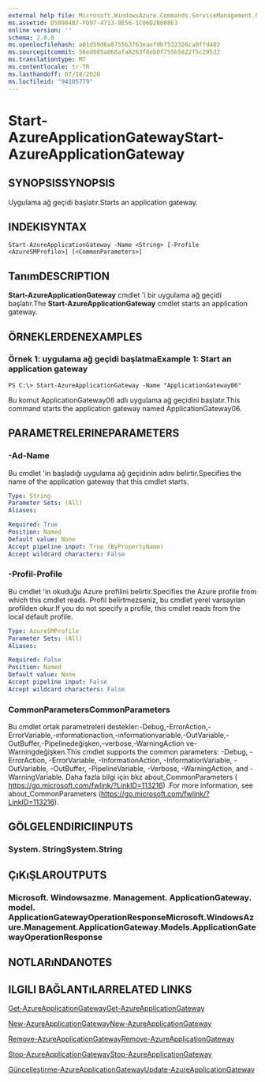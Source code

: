 ```yaml
---
external help file: Microsoft.WindowsAzure.Commands.ServiceManagement.Network.dll-Help.xml
ms.assetid: D50984B7-FD97-4713-8E56-1C06D2B008E3
online version: ''
schema: 2.0.0
ms.openlocfilehash: a01d59d6a0755b3763eaef9b7532326ca0ffd402
ms.sourcegitcommit: 56ed085a868afa8263f8eb0f755b5822f5c29532
ms.translationtype: MT
ms.contentlocale: tr-TR
ms.lasthandoff: 07/18/2020
ms.locfileid: "94105779"
---
```

# <span data-ttu-id="2a06a-101">Start-AzureApplicationGateway</span><span class="sxs-lookup"><span data-stu-id="2a06a-101">Start-AzureApplicationGateway</span></span>

## <span data-ttu-id="2a06a-102">SYNOPSIS</span><span class="sxs-lookup"><span data-stu-id="2a06a-102">SYNOPSIS</span></span>
<span data-ttu-id="2a06a-103">Uygulama ağ geçidi başlatır.</span><span class="sxs-lookup"><span data-stu-id="2a06a-103">Starts an application gateway.</span></span>

## <span data-ttu-id="2a06a-104">INDEKI</span><span class="sxs-lookup"><span data-stu-id="2a06a-104">SYNTAX</span></span>

```
Start-AzureApplicationGateway -Name <String> [-Profile <AzureSMProfile>] [<CommonParameters>]
```

## <span data-ttu-id="2a06a-105">Tanım</span><span class="sxs-lookup"><span data-stu-id="2a06a-105">DESCRIPTION</span></span>
<span data-ttu-id="2a06a-106">**Start-AzureApplicationGateway** cmdlet 'i bir uygulama ağ geçidi başlatır.</span><span class="sxs-lookup"><span data-stu-id="2a06a-106">The **Start-AzureApplicationGateway** cmdlet starts an application gateway.</span></span>

## <span data-ttu-id="2a06a-107">ÖRNEKLERDEN</span><span class="sxs-lookup"><span data-stu-id="2a06a-107">EXAMPLES</span></span>

### <span data-ttu-id="2a06a-108">Örnek 1: uygulama ağ geçidi başlatma</span><span class="sxs-lookup"><span data-stu-id="2a06a-108">Example 1: Start an application gateway</span></span>
```
PS C:\> Start-AzureApplicationGateway -Name "ApplicationGateway06"
```

<span data-ttu-id="2a06a-109">Bu komut ApplicationGateway06 adlı uygulama ağ geçidini başlatır.</span><span class="sxs-lookup"><span data-stu-id="2a06a-109">This command starts the application gateway named ApplicationGateway06.</span></span>

## <span data-ttu-id="2a06a-110">PARAMETRELERINE</span><span class="sxs-lookup"><span data-stu-id="2a06a-110">PARAMETERS</span></span>

### <span data-ttu-id="2a06a-111">-Ad</span><span class="sxs-lookup"><span data-stu-id="2a06a-111">-Name</span></span>
<span data-ttu-id="2a06a-112">Bu cmdlet 'in başladığı uygulama ağ geçidinin adını belirtir.</span><span class="sxs-lookup"><span data-stu-id="2a06a-112">Specifies the name of the application gateway that this cmdlet starts.</span></span>

```yaml
Type: String
Parameter Sets: (All)
Aliases: 

Required: True
Position: Named
Default value: None
Accept pipeline input: True (ByPropertyName)
Accept wildcard characters: False
```

### <span data-ttu-id="2a06a-113">-Profil</span><span class="sxs-lookup"><span data-stu-id="2a06a-113">-Profile</span></span>
<span data-ttu-id="2a06a-114">Bu cmdlet 'in okuduğu Azure profilini belirtir.</span><span class="sxs-lookup"><span data-stu-id="2a06a-114">Specifies the Azure profile from which this cmdlet reads.</span></span> <span data-ttu-id="2a06a-115">Profil belirtmezseniz, bu cmdlet yerel varsayılan profilden okur.</span><span class="sxs-lookup"><span data-stu-id="2a06a-115">If you do not specify a profile, this cmdlet reads from the local default profile.</span></span>

```yaml
Type: AzureSMProfile
Parameter Sets: (All)
Aliases: 

Required: False
Position: Named
Default value: None
Accept pipeline input: False
Accept wildcard characters: False
```

### <span data-ttu-id="2a06a-116">CommonParameters</span><span class="sxs-lookup"><span data-stu-id="2a06a-116">CommonParameters</span></span>
<span data-ttu-id="2a06a-117">Bu cmdlet ortak parametreleri destekler:-Debug,-ErrorAction,-ErrorVariable,-ınformationaction,-ınformationvariable,-OutVariable,-OutBuffer,-Pipelinedeğişken,-verbose,-WarningAction ve-Warningdeğişken.</span><span class="sxs-lookup"><span data-stu-id="2a06a-117">This cmdlet supports the common parameters: -Debug, -ErrorAction, -ErrorVariable, -InformationAction, -InformationVariable, -OutVariable, -OutBuffer, -PipelineVariable, -Verbose, -WarningAction, and -WarningVariable.</span></span> <span data-ttu-id="2a06a-118">Daha fazla bilgi için bkz about_CommonParameters ( https://go.microsoft.com/fwlink/?LinkID=113216) .</span><span class="sxs-lookup"><span data-stu-id="2a06a-118">For more information, see about_CommonParameters (https://go.microsoft.com/fwlink/?LinkID=113216).</span></span>

## <span data-ttu-id="2a06a-119">GÖLGELENDIRICI</span><span class="sxs-lookup"><span data-stu-id="2a06a-119">INPUTS</span></span>

### <span data-ttu-id="2a06a-120">System. String</span><span class="sxs-lookup"><span data-stu-id="2a06a-120">System.String</span></span>

## <span data-ttu-id="2a06a-121">ÇıKıŞLAR</span><span class="sxs-lookup"><span data-stu-id="2a06a-121">OUTPUTS</span></span>

### <span data-ttu-id="2a06a-122">Microsoft. Windowsazme. Management. ApplicationGateway. model. ApplicationGatewayOperationResponse</span><span class="sxs-lookup"><span data-stu-id="2a06a-122">Microsoft.WindowsAzure.Management.ApplicationGateway.Models.ApplicationGatewayOperationResponse</span></span>

## <span data-ttu-id="2a06a-123">NOTLARıNDA</span><span class="sxs-lookup"><span data-stu-id="2a06a-123">NOTES</span></span>

## <span data-ttu-id="2a06a-124">ILGILI BAĞLANTıLAR</span><span class="sxs-lookup"><span data-stu-id="2a06a-124">RELATED LINKS</span></span>

[<span data-ttu-id="2a06a-125">Get-AzureApplicationGateway</span><span class="sxs-lookup"><span data-stu-id="2a06a-125">Get-AzureApplicationGateway</span></span>](./Get-AzureApplicationGateway.md)

[<span data-ttu-id="2a06a-126">New-AzureApplicationGateway</span><span class="sxs-lookup"><span data-stu-id="2a06a-126">New-AzureApplicationGateway</span></span>](./New-AzureApplicationGateway.md)

[<span data-ttu-id="2a06a-127">Remove-AzureApplicationGateway</span><span class="sxs-lookup"><span data-stu-id="2a06a-127">Remove-AzureApplicationGateway</span></span>](./Remove-AzureApplicationGateway.md)

[<span data-ttu-id="2a06a-128">Stop-AzureApplicationGateway</span><span class="sxs-lookup"><span data-stu-id="2a06a-128">Stop-AzureApplicationGateway</span></span>](./Stop-AzureApplicationGateway.md)

[<span data-ttu-id="2a06a-129">Güncelleştirme-AzureApplicationGateway</span><span class="sxs-lookup"><span data-stu-id="2a06a-129">Update-AzureApplicationGateway</span></span>](./Update-AzureApplicationGateway.md)


